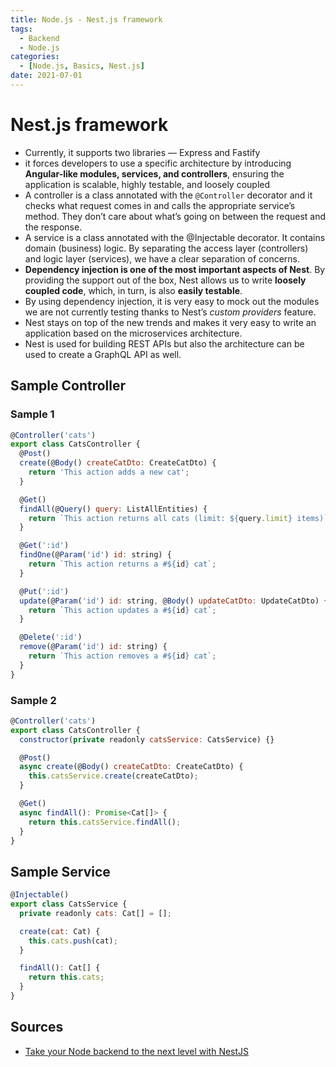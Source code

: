 ```yaml
---
title: Node.js - Nest.js framework
tags:
  - Backend
  - Node.js
categories:
  - [Node.js, Basics, Nest.js]
date: 2021-07-01
---
```

# Nest.js framework
* Currently, it supports two libraries — Express and Fastify
* it forces developers to use a specific architecture by introducing **Angular-like modules, services, and controllers**, ensuring the application is scalable, highly testable, and loosely coupled
* A controller is a class annotated with the `@Controller` decorator and it checks what request comes in and calls the appropriate service’s method. They don’t care about what’s going on between the request and the response.
* A service is a class annotated with the @Injectable decorator. It contains domain (business) logic. By separating the access layer (controllers) and logic layer (services), we have a clear separation of concerns.
* **Dependency injection is one of the most important aspects of Nest**. By providing the support out of the box, Nest allows us to write **loosely coupled code**, which, in turn, is also **easily testable**.
* By using dependency injection, it is very easy to mock out the modules we are not currently testing thanks to Nest’s *custom providers* feature.
* Nest stays on top of the new trends and makes it very easy to write an application based on the microservices architecture.
* Nest is used for building REST APIs but also the architecture can be used to create a GraphQL API as well.

## Sample Controller
### Sample 1
```js
@Controller('cats')
export class CatsController {
  @Post()
  create(@Body() createCatDto: CreateCatDto) {
    return 'This action adds a new cat';
  }

  @Get()
  findAll(@Query() query: ListAllEntities) {
    return `This action returns all cats (limit: ${query.limit} items)`;
  }

  @Get(':id')
  findOne(@Param('id') id: string) {
    return `This action returns a #${id} cat`;
  }

  @Put(':id')
  update(@Param('id') id: string, @Body() updateCatDto: UpdateCatDto) {
    return `This action updates a #${id} cat`;
  }

  @Delete(':id')
  remove(@Param('id') id: string) {
    return `This action removes a #${id} cat`;
  }
}
```
### Sample 2
```js
@Controller('cats')
export class CatsController {
  constructor(private readonly catsService: CatsService) {}

  @Post()
  async create(@Body() createCatDto: CreateCatDto) {
    this.catsService.create(createCatDto);
  }

  @Get()
  async findAll(): Promise<Cat[]> {
    return this.catsService.findAll();
  }
}
```

## Sample Service
```js
@Injectable()
export class CatsService {
  private readonly cats: Cat[] = [];

  create(cat: Cat) {
    this.cats.push(cat);
  }

  findAll(): Cat[] {
    return this.cats;
  }
}
```

## Sources
* [Take your Node backend to the next level with NestJS](https://blog.logrocket.com/node-back-end-next-level-nestjs/)